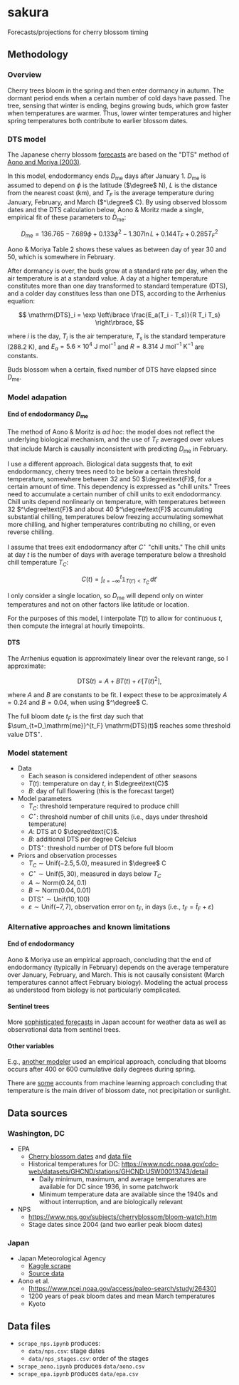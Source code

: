 # sakura

Forecasts/projections for cherry blossom timing

## Methodology

### Overview

Cherry trees bloom in the spring and then enter dormancy in autumn. The dormant period ends when a certain number of cold days have passed. The tree, sensing that winter is ending, begins growing buds, which grow faster when temperatures are warmer. Thus, lower winter temperatures and higher spring temperatures both contribute to earlier blossom dates.

### DTS model

The Japanese cherry blossom [forecasts](https://sakura.weathermap.jp/en.php) are based on the "DTS" method of [Aono and Moriya (2003)](https://www.jstage.jst.go.jp/article/agrmet/59/2/59_2_165/_pdf/-char/ja).

In this model, endodormancy ends $D_\mathrm{me}$ days after January 1. $D_\mathrm{me}$ is assumed to depend on $\phi$ is the latitude ($\degree$ N), $L$ is the distance from the nearest coast (km), and $T_F$ is the average temperature during January, February, and March ($^\degree$ C). By using observed blossom dates and the DTS calculation below, Aono & Moritz made a single, empirical fit of these parameters to $D_\mathrm{me}$:

$$
D_\mathrm{me} = 136.765 - 7.689 \phi + 0.133 \phi^2 - 1.307 \ln L + 0.144 T_F + 0.285 T_F^2
$$

Aono & Moriya Table 2 shows these values as between day of year 30 and 50, which is somewhere in February.

After dormancy is over, the buds grow at a standard rate per day, when the air temperature is at a standard value. A day at a higher temperature constitutes more than one day transformed to standard temperature (DTS), and a colder day constitues less than one DTS, according to the Arrhenius equation:

$$
\mathrm{DTS}_i = \exp \left\lbrace \frac{E_a(T_i - T_s)}{R T_i T_s} \right\rbrace,
$$

where $i$ is the day, $T_i$ is the air temperature, $T_s$ is the standard temperature (288.2 K), and $E_a = 5.6 \times 10^4 \text{ J mol}^{-1}$ and $R = 8.314 \text{ J mol}^{-1} \text{ K}^{-1}$ are constants.

Buds blossom when a certain, fixed number of DTS have elapsed since $D_\mathrm{me}$.

### Model adapation

#### End of endodormancy $D_\mathrm{me}$

The method of Aono & Moritz is *ad hoc*: the model does not reflect the underlying biological mechanism, and the use of $T_F$ averaged over values that include March is causally inconsistent with predicting $D_\mathrm{me}$ in February.

I use a different approach. Biological data suggests that, to exit endodormancy, cherry trees need to be below a certain threshold temperature, somewhere between 32 and 50 $\degree\text{F}$, for a certain amount of time. This dependency is expressed as "chill units." Trees need to accumulate a certain number of chill units to exit endodormancy. Chill units depend nonlinearly on temperature, with temperatures between 32 $^\degree\text{F}$ and about 40 $^\degree\text{F}$ accumulating substantial chilling, temperatures below freezing accumulating somewhat more chilling, and higher temperatures contributing no chilling, or even reverse chilling.

I assume that trees exit endodormancy after $C^\star$ "chill units." The chill units at day $t$ is the number of days with average temperature below a threshold chill temperature $T_C$:

$$
C(t) = \int_{t=-\infty}^t \mathbb{1}_{T(t') < T_C} \,dt'
$$

I only consider a single location, so $D_\mathrm{me}$ will depend only on winter temperatures and not on other factors like latitude or location.

For the purposes of this model, I interpolate $T(t)$ to allow for continuous $t$, then compute the integral at hourly timepoints.

#### DTS

The Arrhenius equation is approximately linear over the relevant range, so I approximate:

$$
\mathrm{DTS}(t) = A + B T(t) + \mathcal{O}[T(t)^2],
$$

where $A$ and $B$ are constants to be fit. I expect these to be approximately $A = 0.24$ and $B = 0.04$, when using $^\degree$ C.

The full bloom date $t_F$ is the first day such that $\sum_{t=D_\mathrm{me}}^{t_F} \mathrm{DTS}(t)$ reaches some threshold value $\mathrm{DTS}^\star$.

### Model statement

- Data
  - Each season is considered independent of other seasons
  - $T(t)$: temperature on day $t$, in $\degree\text{C}$
  - $B$: day of full flowering (this is the forecast target)
- Model parameters
  - $T_C$: threshold temperature required to produce chill
  - $C^\star$: threshold number of chill units (i.e., days under threshold temperature)
  - $A$: DTS at 0 $\degree\text{C}$.
  - $B$: additional DTS per degree Celcius
  - $\mathrm{DTS}^\star$: threshold number of DTS before full bloom
- Priors and observation processes
  - $T_C \sim \mathrm{Unif}(-2.5, 5.0)$, measured in $\degree$ C
  - $C^\star \sim \mathrm{Unif}(5, 30)$, measured in days below $T_C$
  - $A \sim \mathrm{Norm}(0.24, 0.1)$
  - $B \sim \mathrm{Norm}(0.04, 0.01)$
  - $\mathrm{DTS}^\star \sim \mathrm{Unif}(10, 100)$
  - $\varepsilon \sim \mathrm{Unif}(-7, 7)$, observation error on $t_F$, in days (i.e., $t_F = \hat{t}_F + \varepsilon$)

### Alternative approaches and known limitations

#### End of endodormancy

Aono & Moriya use an empirical approach, concluding that the end of endodormancy (typically in February) depends on the average temperature over January, February, and March. This is not causally consistent (March temperatures cannot affect February biology). Modeling the actual process as understood from biology is not particularly complicated.

#### Sentinel trees

More [sophisticated forecasts](https://www.scmp.com/lifestyle/travel-leisure/article/3215108/why-making-japans-cherry-blossom-forecasts-such-pressurised-job-trouble-those-get-it-wrong) in Japan account for weather data as well as observational data from sentinel trees.

#### Other variables

E.g., [another modeler](https://yuriko-schumacher.github.io/statistical-analysis-of-cherry-blossom-first-bloom-date/) used an empirical approach, concluding that blooms occurs after 400 or 600 cumulative daily degrees during spring.

There are [some](https://rapidminer.com/blog/ksk-analytics-solution/) accounts from machine learning approach concluding that temperature is the main driver of blossom date, not precipitation or sunlight.

## Data sources

### Washington, DC

- EPA
  - [Cherry blossom dates](https://www.epa.gov/climate-indicators/cherry-blossoms) and [data file](https://www.epa.gov/system/files/other-files/2022-09/cherry-blossoms_fig-1.csv)
  - Historical temperatures for DC: <https://www.ncdc.noaa.gov/cdo-web/datasets/GHCND/stations/GHCND:USW00013743/detail>
    - Daily minimum, maximum, and average temperatures are available for DC since 1936, in some patchwork
    - Minimum temperature data are available since the 1940s and without interruption, and are biologically relevant
- NPS
  - <https://www.nps.gov/subjects/cherryblossom/bloom-watch.htm>
  - Stage dates since 2004 (and two earlier peak bloom dates)

### Japan

- Japan Meteorological Agency
  - [Kaggle scrape](https://www.kaggle.com/datasets/ryanglasnapp/japanese-cherry-blossom-data)
  - [Source data](https://www.data.jma.go.jp/sakura/data/index.html)
- Aono et al.
  - [https://www.ncei.noaa.gov/access/paleo-search/study/26430]
  - 1200 years of peak bloom dates and mean March temperatures
  - Kyoto

## Data files

- `scrape_nps.ipynb` produces:
  - `data/nps.csv`: stage dates
  - `data/nps_stages.csv`: order of the stages
- `scrape_aono.ipynb` produces `data/aono.csv`
- `scrape_epa.ipynb` produces `data/epa.csv`
